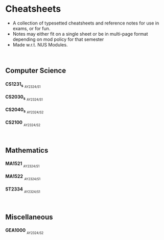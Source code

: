 # Cheatsheets 
- A collection of typesetted cheatsheets and reference notes for use in exams, or for fun. 
- Notes may either fit on a single sheet or be in multi-page format depending on mod policy for that semester
- Made w.r.t. NUS Modules.

<br/>

## Computer Science
**CS1231<sub>s<sub>** <sub><sub>AY2324/S1</sub></sub> <a href="Archives/CS1231_Midterms.pdf"><img  src="https://img.shields.io/badge/midterms-blue"  height="17"  /></a>  <a href="Archives/CS1231_Finals.pdf"><img  src="https://img.shields.io/badge/finals-red"  height="17"  /></a>

**CS2030<sub>s<sub>** <sub><sub>AY2324/S1</sub></sub> <a href="Archives/CS2030_Midterms.pdf"><img  src="https://img.shields.io/badge/midterms-blue"  height="17"  /></a> <a href="Archives/CS2030_Finals.pdf"><img  src="https://img.shields.io/badge/finals-red"  height="17"  /></a> <a href="Archives/CS2030_CodeLibrary.pdf"><img  src="https://img.shields.io/badge/PE-purple"  height="17"  /></a>

**CS2040<sub>s<sub>** <sub><sub>AY2324/S2</sub></sub> <a href="Archives/CS2040s_Midterms.pdf"><img  src="https://img.shields.io/badge/midterms-blue"  height="17"  /></a> <a href="Archives/CS2040s_Finals.pdf"><img  src="https://img.shields.io/badge/finals-red"  height="17"  /></a>

**CS2100** <sub><sub>AY2324/S2</sub></sub> <a href="Archives/CS2100_Cheatsheet.pdf"><img  src="https://img.shields.io/badge/all-red"  height="17"  /></a>

<br/>

## Mathematics
**MA1521** <sub><sub>AY2324/S1</sub></sub> <a href="Archives/MA1521_Finals.pdf"><img  src="https://img.shields.io/badge/finals-red"  height="17"  /></a>

**MA1522** <sub><sub>AY2324/S1</sub></sub> <a href="Archives/MA1522_Midterms.pdf"><img  src="https://img.shields.io/badge/midterms-blue"  height="17"  /></a> <a href="Archives/MA1522_Finals.pdf"><img  src="https://img.shields.io/badge/finals-red"  height="17"  /></a>

**ST2334** <sub><sub>AY2324/S1</sub></sub> <a href="Archives/ST2334_Midterms.pdf"><img  src="https://img.shields.io/badge/midterms-blue"  height="17"  /></a> <a href="Archives/ST2334_Finals.pdf"><img  src="https://img.shields.io/badge/finals-red"  height="17"  /></a>


<br/>


## Miscellaneous 
**GEA1000** <sub><sub>AY2324/S2</sub></sub> <a href="Archives/GEA1000_Finals.pdf"><img  src="https://img.shields.io/badge/finals-red"  height="17"  /></a>

